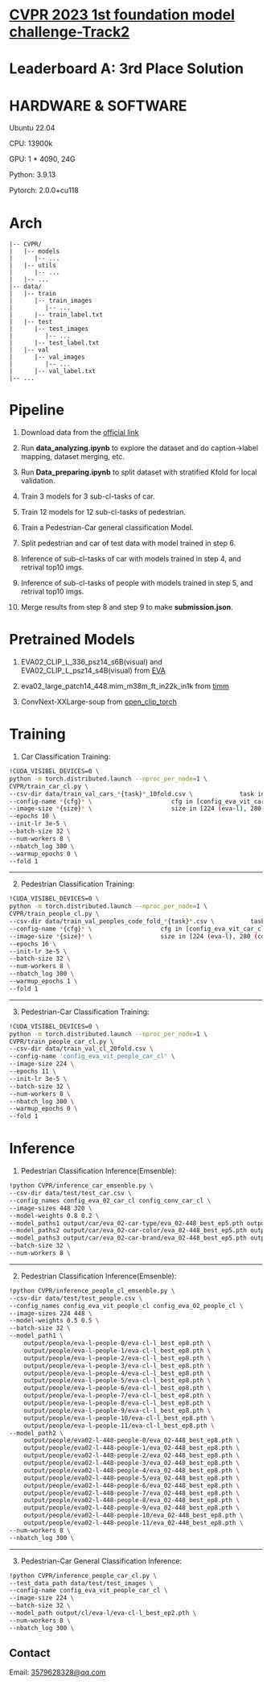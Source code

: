 # [CVPR 2023 1st foundation model challenge-Track2](https://aistudio.baidu.com/aistudio/competition/detail/891/0/introduction)
# Leaderboard A: 3rd Place Solution


# HARDWARE & SOFTWARE

Ubuntu 22.04

CPU: 13900k

GPU: 1 * 4090, 24G

Python: 3.9.13

Pytorch: 2.0.0+cu118

# Arch
```
|-- CVPR/
|   |-- models
|      |-- ...
|   |-- utils
|      |-- ...
|   |-- ...
|-- data/
|   |-- train
|      |-- train_images
|         |-- ...
|      |-- train_label.txt
|   |-- test
|      |-- test_images
|         |-- ...
|      |-- test_label.txt
|   |-- val
|      |-- val_images
|         |-- ...
|      |-- val_label.txt
|-- ...
```

# Pipeline
1. Download data from the [official link](https://aistudio.baidu.com/aistudio/datasetdetail/203278)

2. Run **data_analyzing.ipynb** to explore the dataset and do caption->label mapping, dataset merging, etc.

3. Run **Data_preparing.ipynb** to split dataset with stratified Kfold for local validation.

4. Train 3 models for 3 sub-cl-tasks of car.

5. Train 12 models for 12 sub-cl-tasks of pedestrian.

6. Train a Pedestrian-Car general classification Model.

7. Split pedestrian and car of test data with model trained in step 6.

8. Inference of sub-cl-tasks of car with models trained in step 4, and retrival top10 imgs.

9. Inference of sub-cl-tasks of people with models trained in step 5, and retrival top10 imgs.

10. Merge results from step 8 and step 9 to make **submission.json**.

# Pretrained Models
1. EVA02_CLIP_L_336_psz14_s6B(visual) and EVA02_CLIP_L_psz14_s4B(visual) from [EVA](https://github.com/baaivision/EVA)
 
2. eva02_large_patch14_448.mim_m38m_ft_in22k_in1k from [timm](https://github.com/huggingface/pytorch-image-models)
 
3. ConvNext-XXLarge-soup from [open_clip_torch](https://github.com/mlfoundations/open_clip)

# Training
1. Car Classification Training:
```bash
!CUDA_VISIBEL_DEVICES=0 \
python -m torch.distributed.launch --nproc_per_node=1 \
CVPR/train_car_cl.py \
--csv-dir data/train_val_cars_*{task}*_10fold.csv \             task in [type, color, brand]
--config-name *{cfg}* \                      cfg in [config_eva_vit_car_cl, config_eva_02_car_cl, config_conv_car_cl]
--image-size *{size}* \                      size in [224 (eva-l), 280 (conv), 336 (eva-l-336), 448 (eva02-448)]
--epochs 10 \
--init-lr 3e-5 \
--batch-size 32 \
--num-workers 8 \
--nbatch_log 300 \
--warmup_epochs 0 \
--fold 1
```
---
2. Pedestrian Classification Training:
```bash
!CUDA_VISIBEL_DEVICES=0 \
python -m torch.distributed.launch --nproc_per_node=1 \
CVPR/train_people_cl.py \
--csv-dir data/train_val_peoples_code_fold_*{task}*.csv \          task in [0, 1, 2, 3, 4, 5, 6, 7, 8, 9, 10, 11]
--config-name *{cfg}* \                   cfg in [config_eva_vit_car_cl, config_eva_02_car_cl, config_conv_car_cl]
--image-size *{size}* \                   size in [224 (eva-l), 280 (conv), 336 (eva-l-336), 448 (eva02-448)]
--epochs 16 \
--init-lr 3e-5 \
--batch-size 32 \
--num-workers 8 \
--nbatch_log 300 \
--warmup_epochs 1 \
--fold 1
```
---
3. Pedestrian-Car Classification Training:
```bash
!CUDA_VISIBEL_DEVICES=0 \
python -m torch.distributed.launch --nproc_per_node=1 \
CVPR/train_people_car_cl.py \
--csv-dir data/train_val_cl_20fold.csv \
--config-name 'config_eva_vit_people_car_cl' \
--image-size 224 \
--epochs 11 \
--init-lr 3e-5 \
--batch-size 32 \
--num-workers 8 \
--nbatch_log 300 \
--warmup_epochs 0 \
--fold 1
```

# Inference
1. Pedestrian Classification Inference(Emsenble):
```bash
!python CVPR/inference_car_emsenble.py \
--csv-dir data/test/test_car.csv \
--config_names config_eva_02_car_cl config_conv_car_cl \
--image-sizes 448 320 \
--model-weights 0.8 0.2 \
--model_paths1 output/car/eva_02-car-type/eva_02-448_best_ep5.pth output/car/conv-car-type/convnext_xxlarge_best_ep5.pth \
--model_paths2 output/car/eva_02-car-color/eva_02-448_best_ep5.pth output/car/conv-car-color/convnext_xxlarge_best_ep5.pth \
--model_paths3 output/car/eva_02-car-brand/eva_02-448_best_ep5.pth output/car/conv-car-brand/convnext_xxlarge_best_ep5.pth \
--batch-size 32 \
--num-workers 8 \
```
---
2. Pedestrian Classification Inference(Emsenble):
```bash
!python CVPR/inference_people_cl_emsenble.py \
--csv-dir data/test/test_people.csv \
--config_names config_eva_vit_people_cl config_eva_02_people_cl \
--image-sizes 224 448 \
--model-weights 0.5 0.5 \
--batch-size 32 \
--model_path1 \
    output/people/eva-l-people-0/eva-cl-l_best_ep8.pth \
    output/people/eva-l-people-1/eva-cl-l_best_ep8.pth \
    output/people/eva-l-people-2/eva-cl-l_best_ep8.pth \
    output/people/eva-l-people-3/eva-cl-l_best_ep8.pth \
    output/people/eva-l-people-4/eva-cl-l_best_ep8.pth \
    output/people/eva-l-people-5/eva-cl-l_best_ep8.pth \
    output/people/eva-l-people-6/eva-cl-l_best_ep8.pth \
    output/people/eva-l-people-7/eva-cl-l_best_ep8.pth \
    output/people/eva-l-people-8/eva-cl-l_best_ep8.pth \
    output/people/eva-l-people-9/eva-cl-l_best_ep8.pth \
    output/people/eva-l-people-10/eva-cl-l_best_ep8.pth \
    output/people/eva-l-people-11/eva-cl-l_best_ep8.pth \
--model_path2 \
    output/people/eva02-l-448-people-0/eva_02-448_best_ep8.pth \
    output/people/eva02-l-448-people-1/eva_02-448_best_ep8.pth \
    output/people/eva02-l-448-people-2/eva_02-448_best_ep8.pth \
    output/people/eva02-l-448-people-3/eva_02-448_best_ep8.pth \
    output/people/eva02-l-448-people-4/eva_02-448_best_ep8.pth \
    output/people/eva02-l-448-people-5/eva_02-448_best_ep8.pth \
    output/people/eva02-l-448-people-6/eva_02-448_best_ep8.pth \
    output/people/eva02-l-448-people-7/eva_02-448_best_ep8.pth \
    output/people/eva02-l-448-people-8/eva_02-448_best_ep8.pth \
    output/people/eva02-l-448-people-9/eva_02-448_best_ep8.pth \
    output/people/eva02-l-448-people-10/eva_02-448_best_ep8.pth \
    output/people/eva02-l-448-people-11/eva_02-448_best_ep8.pth \
--num-workers 8 \
--nbatch_log 300 \
```
---
3. Pedestrian-Car General Classification Inference:
```bash
!python CVPR/inference_people_car_cl.py \
--test_data_path data/test/test_images \
--config-name config_eva_vit_people_car_cl \
--image-size 224 \
--batch-size 32 \
--model_path output/cl/eva-l/eva-cl-l_best_ep2.pth \
--num-workers 8 \
--nbatch_log 300 \
```
## Contact
Email: 3579628328@qq.com
